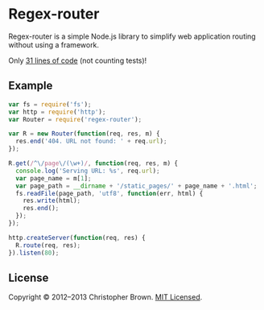 # Regex-router

Regex-router is a simple Node.js library to simplify web application routing without using a framework.

Only [31 lines of code](index.js) (not counting tests)!

## Example

```javascript
var fs = require('fs');
var http = require('http');
var Router = require('regex-router');

var R = new Router(function(req, res, m) {
  res.end('404. URL not found: ' + req.url);
});

R.get(/^\/page\/(\w+)/, function(req, res, m) {
  console.log('Serving URL: %s', req.url);
  var page_name = m[1];
  var page_path = __dirname + '/static_pages/' + page_name + '.html';
  fs.readFile(page_path, 'utf8', function(err, html) {
    res.write(html);
    res.end();
  });
});

http.createServer(function(req, res) {
  R.route(req, res);
}).listen(80);
```

## License

Copyright © 2012–2013 Christopher Brown. [MIT Licensed](LICENSE).
